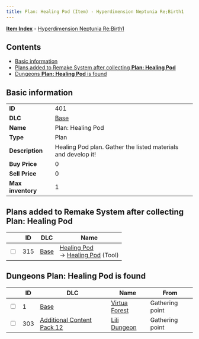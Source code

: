 ```yaml
---
title: Plan: Healing Pod (Item) - Hyperdimension Neptunia Re;Birth1
---
```


[**Item Index**](/neptunia/rb1/item/index.html) - [Hyperdimension Neptunia Re;Birth1](/neptunia/rb1)

## Contents

- [Basic information](#basic-information)
- [Plans added to Remake System after collecting **Plan: Healing Pod**](#plans-added-to-remake-system-after-collecting-plan-healing-pod)
- [Dungeons **Plan: Healing Pod** is found](#dungeons-plan-healing-pod-is-found)
## Basic information

|   |   |
| -- | -- |
| **ID** | 401 |
| **DLC** | [Base](/neptunia/rb1/dlc/1-base.html) |
| **Name** | Plan: Healing Pod |
| **Type** | Plan |
| **Description** | Healing Pod plan. Gather the listed materials and develop it! |
| **Buy Price** | 0 |
| **Sell Price** | 0 |
| **Max inventory** | 1 |


## Plans added to Remake System after collecting **Plan: Healing Pod**

|    | ID | DLC | Name |
| -- | -- | --- | ---- |
| <input type="checkbox" id="rb1-remake-1-315" class="trackbox" /> | 315 | [Base](/neptunia/rb1/dlc/1-base.html) | [Healing Pod](/neptunia/rb1/remake/1-315-healing-pod.html)<br /> → [Healing Pod](/neptunia/rb1/item/1-2-healing-pod.html) (Tool) |


## Dungeons **Plan: Healing Pod** is found

|    | ID | DLC | Name | From |
| -- | -- | --- | ---- | ---- |
| <input type="checkbox" id="rb1-dungeon-1-1" class="trackbox" /> | 1 | [Base](/neptunia/rb1/dlc/1-base.html) | [Virtua Forest](/neptunia/rb1/dungeon/1-1-virtua-forest.html) | Gathering point |
| <input type="checkbox" id="rb1-dungeon-21-303" class="trackbox" /> | 303 | [Additional Content Pack 12](/neptunia/rb1/dlc/21-pack12.html) | [Lili Dungeon](/neptunia/rb1/dungeon/21-303-lili-dungeon.html) | Gathering point |
